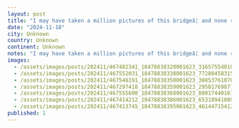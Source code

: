 ```yaml
---
layout: post
title: "I may have taken a million pictures of this bridgeâ¦ and none really do it justice. To the curious (read: my parents) Iâve made it to NYC. Stay tuned for regularly scheduled coffee and building pho"
date: "2024-11-18"
city: Unknown
country: Unknown
continent: Unknown
notes: "I may have taken a million pictures of this bridgeâ¦ and none really do it justice. To the curious (read: my parents) Iâve made it to NYC. Stay tuned for regularly scheduled coffee and building photos."
images:
  - /assets/images/posts/202411/467402341_18478838320001623_3165755401003545482_n_18026048219530932.jpg
  - /assets/images/posts/202411/467552031_18478838338001623_7728045831513696925_n_17903342246983273.jpg
  - /assets/images/posts/202411/467546191_18478838350001623_3085376107868964645_n_17919329750908021.jpg
  - /assets/images/posts/202411/467297418_18478838359001623_2958176987710401988_n_18321015541084975.jpg
  - /assets/images/posts/202411/467555600_18478838368001623_880174401678546638_n_18004148132679707.jpg
  - /assets/images/posts/202411/467414212_18478838386001623_6531894108940204250_n_18008638724667386.jpg
  - /assets/images/posts/202411/467413745_18478838395001623_4614471541240431078_n_18041888231233373.jpg
published: 1
---
```

